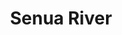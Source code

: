 ---
title: "Senua River"
title_bn: "সেনুয়া নদী"
description: "It originated from the low lands of Dorajgaon area of Thakurgaon Sadar and fall into Tangon river of the same Upazilla. Its length is 25 km, width 20 meters and depth 3.5 meters. It covers 60 square km river basin."
---